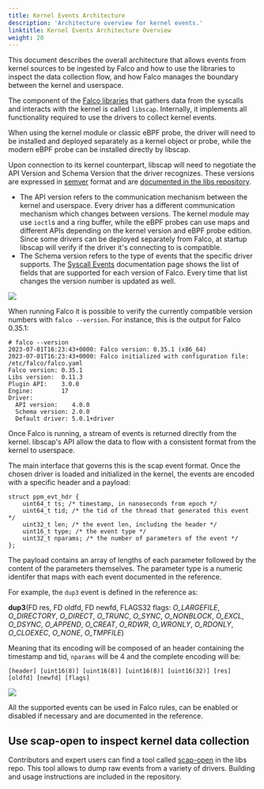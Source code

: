 ```yaml
---
title: Kernel Events Architecture
description: 'Architecture overview for kernel events.'
linktitle: Kernel Events Architecture Overview
weight: 20
---
```


This document describes the overall architecture that allows events from kernel sources to be ingested by Falco and how to use the libraries to inspect the data collection flow, and how Falco manages the boundary between the kernel and userspace.

The component of the [Falco libraries](https://github.com/falcosecurity/libs) that gathers data from the syscalls and interacts with the kernel is called `libscap`. Internally, it implements all functionality required to use the drivers to collect kernel events.

When using the kernel module or classic eBPF probe, the driver will need to be installed and deployed separately as a kernel object or probe, while the modern eBPF probe can be installed directly by libscap.

Upon connection to its kernel counterpart, libscap will need to negotiate the API Version and Schema Version that the driver recognizes. These versions are expressed in [semver](https://semver.org/) format and are [documented in the libs repository](https://github.com/falcosecurity/libs/blob/master/driver/README.VERSION.md).
* The API version refers to the communication mechanism between the kernel and userspace. Every driver has a different communication mechanism which changes between versions. The kernel module may use `ioctl`s and a ring buffer, while the eBPF probes can use maps and different APIs depending on the kernel version and eBPF probe edition. Since some drivers can be deployed separately from Falco, at startup libscap will verify if the driver it's connecting to is compatible.
* The Schema version refers to the type of events that the specific driver supports. The [Syscall Events](/docs/reference/rules/supported-events/) documentation page shows the list of fields that are supported for each version of Falco. Every time that list changes the version number is updated as well.

![](/docs/images/kernel_source_start_capture.png)

When running Falco it is possible to verify the currently compatible version numbers with `falco --version`. For instance, this is the output for Falco 0.35.1:

```
# falco --version
2023-07-01T16:23:43+0000: Falco version: 0.35.1 (x86_64)
2023-07-01T16:23:43+0000: Falco initialized with configuration file: /etc/falco/falco.yaml
Falco version: 0.35.1
Libs version:  0.11.3
Plugin API:    3.0.0
Engine:        17
Driver:
  API version:    4.0.0
  Schema version: 2.0.0
  Default driver: 5.0.1+driver
```

Once Falco is running, a stream of events is returned directly from the kernel. libscap's API allow the data to flow with a consistent format from the kernel to userspace.

The main interface that governs this is the scap event format. Once the chosen driver is loaded and initialized in the kernel, the events are encoded with a specific header and a payload:

```Cpp=
struct ppm_evt_hdr {
	uint64_t ts; /* timestamp, in nanoseconds from epoch */
	uint64_t tid; /* the tid of the thread that generated this event */
	uint32_t len; /* the event len, including the header */
	uint16_t type; /* the event type */
	uint32_t nparams; /* the number of parameters of the event */
};
```

The payload contains an array of lengths of each parameter followed by the content of the parameters themselves. The parameter type is a numeric identifer that maps with each event documented in the reference.

For example, the `dup3` event is defined in the reference as:

**dup3**(FD res, FD oldfd, FD newfd, FLAGS32 flags: *O_LARGEFILE*, *O_DIRECTORY*, *O_DIRECT*, *O_TRUNC*, *O_SYNC*, *O_NONBLOCK*, *O_EXCL*, *O_DSYNC*, *O_APPEND*, *O_CREAT*, *O_RDWR*, *O_WRONLY*, *O_RDONLY*, *O_CLOEXEC*, *O_NONE*, *O_TMPFILE*) 

Meaning that its encoding will be composed of an header containing the timestamp and tid, `nparams` will be 4 and the complete encoding will be:

```
[header] [uint16(8)] [uint16(8)] [uint16(8)] [uint16(32)] [res] [oldfd] [newfd] [flags]
```

![](/docs/images/kernel_source_capture.png)

All the supported events can be used in Falco rules, can be enabled or disabled if necessary and are documented in the reference.

## Use scap-open to inspect kernel data collection

Contributors and expert users can find a tool called [scap-open](https://github.com/falcosecurity/libs/tree/master/userspace/libscap/examples/01-open) in the libs repo. This tool allows to dump raw events from a variety of drivers. Building and usage instructions are included in the repository.
